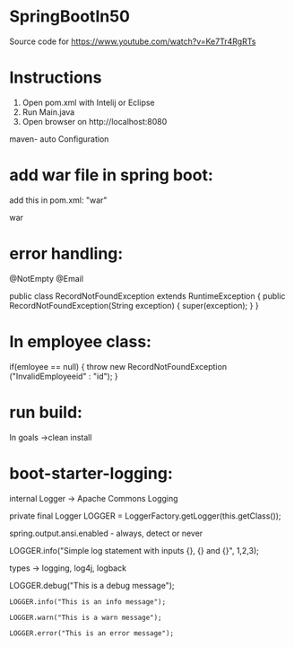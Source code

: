 # SpringBootIn50
Source code for https://www.youtube.com/watch?v=Ke7Tr4RgRTs

# Instructions
1. Open pom.xml with Intelij or Eclipse
2. Run Main.java
3. Open browser on http://localhost:8080

maven- auto Configuration


# add war file in spring boot:

add this  in pom.xml:
"<packaging>war</packaging>"

<packaging>war</packaging>

# error handling:

 @NotEmpty
 @Email
 
 public class RecordNotFoundException extends RuntimeException
{
    public RecordNotFoundException(String exception) {
        super(exception);
    }
}

# In employee class:

if(emloyee == null)
{
throw new RecordNotFoundException ("InvalidEmployeeid" : "id");
}

# run build:

In goals ->clean install


# boot-starter-logging:


internal Logger -> Apache Commons Logging 

private final Logger LOGGER = LoggerFactory.getLogger(this.getClass());

spring.output.ansi.enabled - always, detect or never 	

LOGGER.info("Simple log statement with inputs {}, {} and {}", 1,2,3);

types -> logging, log4j, logback

  LOGGER.debug("This is a debug message");
 
	LOGGER.info("This is an info message");
  
	LOGGER.warn("This is a warn message");
  
	LOGGER.error("This is an error message");


